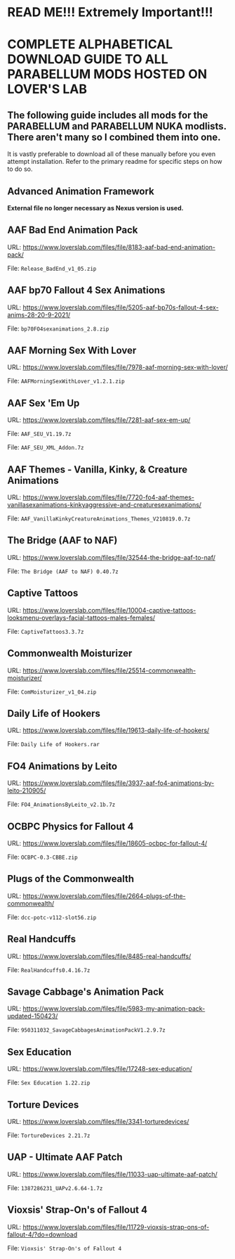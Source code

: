 # READ ME!!! Extremely Important!!!

# COMPLETE ALPHABETICAL DOWNLOAD GUIDE TO ALL PARABELLUM MODS HOSTED ON LOVER'S LAB

## The following guide includes all mods for the PARABELLUM and PARABELLUM NUKA modlists. There aren't many so I combined them into one.

It is vastly preferable to download all of these manually before you even attempt installation. Refer to the primary readme for specific steps on how to do so.

## Advanced Animation Framework

**External file no longer necessary as Nexus version is used.**

## AAF Bad End Animation Pack

URL: https://www.loverslab.com/files/file/8183-aaf-bad-end-animation-pack/

File: `Release_BadEnd_v1_05.zip`

## AAF bp70 Fallout 4 Sex Animations

URL: https://www.loverslab.com/files/file/5205-aaf-bp70s-fallout-4-sex-anims-28-20-9-2021/

File: `bp70FO4sexanimations_2.8.zip`

## AAF Morning Sex With Lover

URL: https://www.loverslab.com/files/file/7978-aaf-morning-sex-with-lover/

File: `AAFMorningSexWithLover_v1.2.1.zip`

## AAF Sex 'Em Up

URL: https://www.loverslab.com/files/file/7281-aaf-sex-em-up/

File: `AAF_SEU_V1.19.7z`

File: `AAF_SEU_XML_Addon.7z`

## AAF Themes - Vanilla, Kinky, & Creature Animations

URL: https://www.loverslab.com/files/file/7720-fo4-aaf-themes-vanillasexanimations-kinkyaggressive-and-creaturesexanimations/

File: `AAF_VanillaKinkyCreatureAnimations_Themes_V210819.0.7z`

## The Bridge (AAF to NAF)

URL: https://www.loverslab.com/files/file/32544-the-bridge-aaf-to-naf/

File: `The Bridge (AAF to NAF) 0.40.7z`

## Captive Tattoos

URL: https://www.loverslab.com/files/file/10004-captive-tattoos-looksmenu-overlays-facial-tattoos-males-females/

File: `CaptiveTattoos3.3.7z`

## Commonwealth Moisturizer

URL: https://www.loverslab.com/files/file/25514-commonwealth-moisturizer/

File: `ComMoisturizer_v1_04.zip`

## Daily Life of Hookers

URL: https://www.loverslab.com/files/file/19613-daily-life-of-hookers/

File: `Daily Life of Hookers.rar`

## FO4 Animations by Leito

URL: https://www.loverslab.com/files/file/3937-aaf-fo4-animations-by-leito-210905/

File: `FO4_AnimationsByLeito_v2.1b.7z`

## OCBPC Physics for Fallout 4

URL: https://www.loverslab.com/files/file/18605-ocbpc-for-fallout-4/

File: `OCBPC-0.3-CBBE.zip`

## Plugs of the Commonwealth

URL: https://www.loverslab.com/files/file/2664-plugs-of-the-commonwealth/

File: `dcc-potc-v112-slot56.zip`

## Real Handcuffs

URL: https://www.loverslab.com/files/file/8485-real-handcuffs/

File: `RealHandcuffs0.4.16.7z`

## Savage Cabbage's Animation Pack

URL: https://www.loverslab.com/files/file/5983-my-animation-pack-updated-150423/

File: `950311032_SavageCabbagesAnimationPackV1.2.9.7z`

## Sex Education

URL: https://www.loverslab.com/files/file/17248-sex-education/

File: `Sex Education 1.22.zip`

## Torture Devices

URL: https://www.loverslab.com/files/file/3341-torturedevices/

File: `TortureDevices 2.21.7z`

## UAP - Ultimate AAF Patch

URL: https://www.loverslab.com/files/file/11033-uap-ultimate-aaf-patch/

File: `1387286231_UAPv2.6.64-1.7z`

## Vioxsis' Strap-On's of Fallout 4

URL: https://www.loverslab.com/files/file/11729-vioxsis-strap-ons-of-fallout-4/?do=download

File: `Vioxsis' Strap-On's of Fallout 4`
